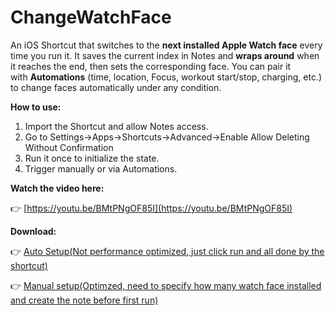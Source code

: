 # ChangeWatchFace

An iOS Shortcut that switches to the **next installed Apple Watch face** every time you run it. It saves the current index in Notes and **wraps around** when it reaches the end, then sets the corresponding face. You can pair it with **Automations** (time, location, Focus, workout start/stop, charging, etc.) to change faces automatically under any condition.

**How to use:**

1. Import the Shortcut and allow Notes access.
2. Go to Settings→Apps→Shortcuts→Advanced→Enable Allow Deleting Without Confirmation
3. Run it once to initialize the state.
4. Trigger manually or via Automations.

**Watch the video here:**

👉 [https://youtu.be/BMtPNgOF85I](https://youtu.be/BMtPNgOF85I)

**Download:**

👉 [Auto Setup(Not performance optimized, just click run and all done by the shortcut)](https://www.icloud.com/shortcuts/145b0d37086d446a8d53b9aa5b1edad2)

👉 [Manual setup(Optimzed, need to specify how many watch face installed and create the note before first run)](https://www.icloud.com/shortcuts/78c262a3c708484faa1bf8812c6006d9)
